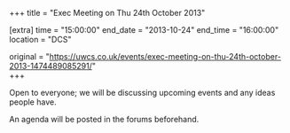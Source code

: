 +++
title = "Exec Meeting on Thu 24th October 2013"

[extra]
time = "15:00:00"
end_date = "2013-10-24"
end_time = "16:00:00"
location = "DCS"

original = "https://uwcs.co.uk/events/exec-meeting-on-thu-24th-october-2013-1474489085291/"    
+++

Open to everyone; we will be discussing upcoming events and any ideas people have.

An agenda will be posted in the forums beforehand.

